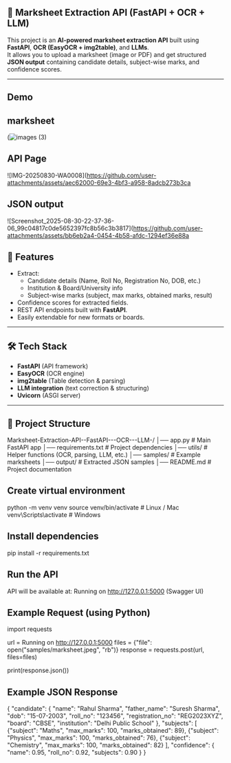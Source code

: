 ## 📄 Marksheet Extraction API (FastAPI + OCR + LLM) ##

This project is an **AI-powered marksheet extraction API** built using **FastAPI**, **OCR (EasyOCR + img2table)**, and **LLMs**.  
It allows you to upload a marksheet (image or PDF) and get structured **JSON output** containing candidate details, subject-wise marks, and confidence scores.

---
## Demo ##
## marksheet ##
(![images (3)](https://github.com/user-attachments/assets/fff7f552-fca3-4009-bf22-536638b248de)
## API Page ##
![IMG-20250830-WA0008](https://github.com/user-attachments/assets/aec62000-69e3-4bf3-a958-8adcb273b3ca
## JSON output ##
![Screenshot_2025-08-30-22-37-36-06_99c04817c0de5652397fc8b56c3b3817](https://github.com/user-attachments/assets/bb6eb2a4-0454-4b58-afdc-1294ef36e88a




## 🚀 Features ##
- Extract:
  - Candidate details (Name, Roll No, Registration No, DOB, etc.)
  - Institution & Board/University info
  - Subject-wise marks (subject, max marks, obtained marks, result)
- Confidence scores for extracted fields.
- REST API endpoints built with **FastAPI**.
- Easily extendable for new formats or boards.

---

## 🛠️ Tech Stack ##
- **FastAPI** (API framework)
- **EasyOCR** (OCR engine)
- **img2table** (Table detection & parsing)
- **LLM integration** (text correction & structuring)
- **Uvicorn** (ASGI server)

---

## 📂 Project Structure ##
Marksheet-Extraction-API--FastAPI---OCR---LLM-/
│── app.py # Main FastAPI app
│── requirements.txt # Project dependencies
│── utils/ # Helper functions (OCR, parsing, LLM, etc.)
│── samples/ # Example marksheets
│── output/ # Extracted JSON samples
│── README.md # Project documentation

 ## Create virtual environment ##
 python -m venv venv
source venv/bin/activate   # Linux / Mac
venv\Scripts\activate      # Windows

## Install dependencies ##
pip install -r requirements.txt

## Run the API ##
API will be available at:
  Running on http://127.0.0.1:5000
 (Swagger UI)
 
 ## Example Request (using Python) ##
 import requests

url =  Running on http://127.0.0.1:5000
files = {"file": open("samples/marksheet.jpeg", "rb")}
response = requests.post(url, files=files)

print(response.json())

## Example JSON Response ##
{
  "candidate": {
    "name": "Rahul Sharma",
    "father_name": "Suresh Sharma",
    "dob": "15-07-2003",
    "roll_no": "123456",
    "registration_no": "REG2023XYZ",
    "board": "CBSE",
    "institution": "Delhi Public School"
  },
  "subjects": [
    {"subject": "Maths", "max_marks": 100, "marks_obtained": 89},
    {"subject": "Physics", "max_marks": 100, "marks_obtained": 76},
    {"subject": "Chemistry", "max_marks": 100, "marks_obtained": 82}
  ],
  "confidence": {
    "name": 0.95,
    "roll_no": 0.92,
    "subjects": 0.90
  }
}
